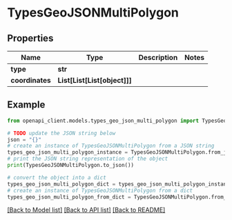 # TypesGeoJSONMultiPolygon


## Properties

Name | Type | Description | Notes
------------ | ------------- | ------------- | -------------
**type** | **str** |  | 
**coordinates** | **List[List[List[object]]]** |  | 

## Example

```python
from openapi_client.models.types_geo_json_multi_polygon import TypesGeoJSONMultiPolygon

# TODO update the JSON string below
json = "{}"
# create an instance of TypesGeoJSONMultiPolygon from a JSON string
types_geo_json_multi_polygon_instance = TypesGeoJSONMultiPolygon.from_json(json)
# print the JSON string representation of the object
print(TypesGeoJSONMultiPolygon.to_json())

# convert the object into a dict
types_geo_json_multi_polygon_dict = types_geo_json_multi_polygon_instance.to_dict()
# create an instance of TypesGeoJSONMultiPolygon from a dict
types_geo_json_multi_polygon_from_dict = TypesGeoJSONMultiPolygon.from_dict(types_geo_json_multi_polygon_dict)
```
[[Back to Model list]](../README.md#documentation-for-models) [[Back to API list]](../README.md#documentation-for-api-endpoints) [[Back to README]](../README.md)


